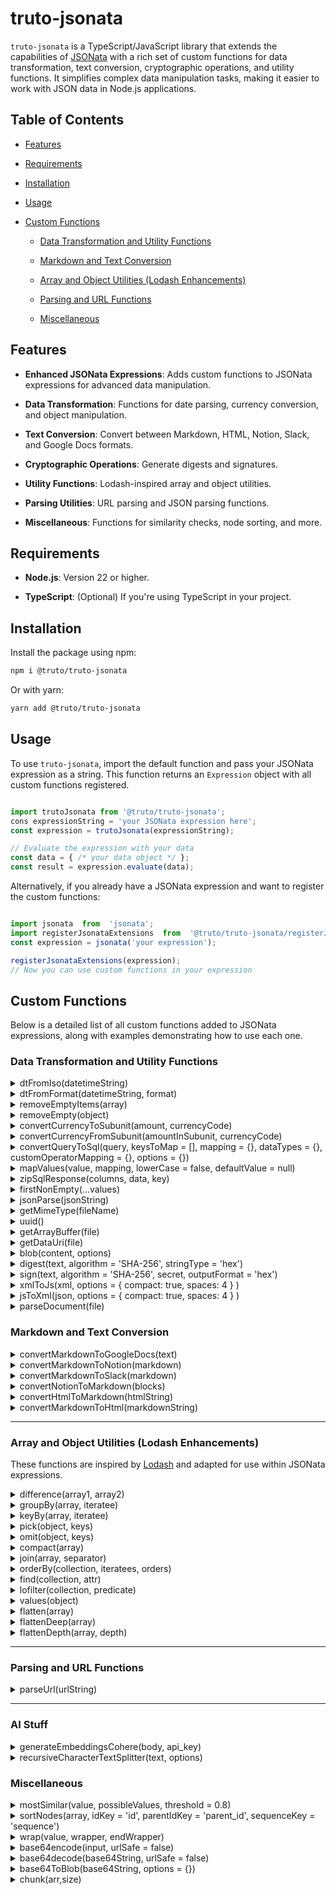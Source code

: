 
# truto-jsonata

`truto-jsonata` is a TypeScript/JavaScript library that extends the capabilities of [JSONata](https://www.npmjs.com/package/jsonata) with a rich set of custom functions for data transformation, text conversion, cryptographic operations, and utility functions. It simplifies complex data manipulation tasks, making it easier to work with JSON data in Node.js applications.
  
## Table of Contents

- [Features](#features)

- [Requirements](#requirements)

- [Installation](#installation)

- [Usage](#usage)

- [Custom Functions](#custom-functions)

  - [Data Transformation and Utility Functions](data-transformation-and-utility-functions)

  - [Markdown and Text Conversion](#markdown-and-text-conversion)

  - [Array and Object Utilities (Lodash Enhancements)](#array-and-object-utilities-lodash-enhancements)

  - [Parsing and URL Functions](#parsing-and-url-functions)

  - [Miscellaneous](#miscellaneous)

## Features

- **Enhanced JSONata Expressions**: Adds custom functions to JSONata expressions for advanced data manipulation.

- **Data Transformation**: Functions for date parsing, currency conversion, and object manipulation.

- **Text Conversion**: Convert between Markdown, HTML, Notion, Slack, and Google Docs formats.

- **Cryptographic Operations**: Generate digests and signatures.

- **Utility Functions**: Lodash-inspired array and object utilities.

- **Parsing Utilities**: URL parsing and JSON parsing functions.

- **Miscellaneous**: Functions for similarity checks, node sorting, and more.

## Requirements

- **Node.js**: Version 22 or higher.

- **TypeScript**: (Optional) If you're using TypeScript in your project.

## Installation

Install the package using npm:

```bash
npm i @truto/truto-jsonata
```

Or with yarn:

```bash
yarn add @truto/truto-jsonata
```

## Usage

To use `truto-jsonata`, import the default function and pass your JSONata expression as a string. This function returns an `Expression` object with all custom functions registered.

```javascript

import trutoJsonata from '@truto/truto-jsonata';
cons expressionString = 'your JSONata expression here';
const expression = trutoJsonata(expressionString);

// Evaluate the expression with your data
const data = { /* your data object */ };
const result = expression.evaluate(data);
```

Alternatively, if you already have a JSONata expression and want to register the custom functions:

```javascript

import jsonata  from  'jsonata';
import registerJsonataExtensions  from  '@truto/truto-jsonata/registerJsonataExtensions';
const expression = jsonata('your expression');

registerJsonataExtensions(expression);
// Now you can use custom functions in your expression
```

## Custom Functions

Below is a detailed list of all custom functions added to JSONata expressions, along with examples demonstrating how to use each one.

### Data Transformation and Utility Functions

<details>
<summary>  dtFromIso(datetimeString)</summary>

Converts an ISO date-time string to a [Luxon DateTime](https://moment.github.io/luxon/api-docs/index.html#datetime) object.

**Example:**

```javascript
import trutoJsonata from '@truto/truto-jsonata'

const expression = trutoJsonata("$dtFromIso('2024-11-05T12:00:00Z')");
expression.evaluate({}).then(result => { console.log(result)});
// Output: DateTime { ts: 2024-11-05T12:00:00.000+00:00, zone: UTC, locale: en-US }
```

</details>

<details>
<summary> dtFromFormat(datetimeString, format)</summary>

Parses a date-time string according to the specified format and returns a [Luxon DateTime](https://moment.github.io/luxon/api-docs/index.html#datetime) object.

**Example:**

```javascript
import trutoJsonata from '@truto/truto-jsonata'

const expression = trutoJsonata("$dtFromFormat('01-11-2022 12:00', 'dd-MM-yyyy HH:mm')");
expression.evaluate({}).then(result => { console.log(result });
// Output: DateTime { ts: 2022-11-01T12:00:00.000+00:00, zone: UTC, locale: en-US }
```

</details>

<details>
<summary> removeEmptyItems(array)</summary>

Filters out empty objects from an array.

**Example:**

```javascript
import trutoJsonata from '@truto/truto-jsonata';

const data = [{}, { a: 1 }, []];
const expression = trutoJsonata("$removeEmptyItems(data)");
expression.evaluate({ data }).then(result => { console.log(result); });
//Output: [ { a: 1 } ]
```

</details>

<details>
<summary> removeEmpty(object)</summary>

Removes all properties with empty values (`null`, `undefined`, empty string, empty array) from an object.

**Example:**

```javascript
import trutoJsonata from '@truto/truto-jsonata';

const data =   ["1", "2", "3", ""];
const blankData = []
let expression = trutoJsonata("$removeEmpty(data)");
expression.evaluate({ data }).then(result => { console.log(result); });

//another example
expression = trutoJsonata("$removeEmpty(blankData)");
expression.evaluate({ blankData }).then(result => { console.log(result); });
/* Output: 
[ "1", "2", "3", "" ]
undefined 
*/
```

</details>

<details>
<summary>convertCurrencyToSubunit(amount, currencyCode)</summary>

Converts a currency amount to its smallest subunit (e.g., dollars to cents).

**Example:**

```javascript
import trutoJsonata from '@truto/truto-jsonata';

const expression = trutoJsonata("$convertCurrencyToSubunit(5.50, 'USD')");
expression.evaluate({}).then(result => { console.log(result); });
// Output: 550
```

</details>

<details>
<summary>convertCurrencyFromSubunit(amountInSubunit, currencyCode)</summary>

Converts an amount in subunits back to the main currency unit.

**Example:**

```javascript
import trutoJsonata from '@truto/truto-jsonata';

const expression = trutoJsonata("$convertCurrencyFromSubunit(550, 'USD')");
expression.evaluate({}).then(result => { console.log(result); });
// Output: 5.50
```

</details>

<details>
<summary>convertQueryToSql(query, keysToMap = [], mapping = {}, dataTypes = {}, customOperatorMapping = {}, options = {})</summary>


Converts a query object into an SQL query string.

**Parameters**:

- **`query`**  
  The query object to be converted into SQL.  

- **`keysToMap`** _(Optional)_  
  A list of keys that should be processed in the SQL conversion.  
- **`mapping`** _(Optional)_  
  An object to map the original keys to SQL-compatible keys.  
- **`dataTypes`** _(Optional)_  
  An object that specifies the data type for each field in the query.  

  Supported Data Types:

  - `string`
  - `double_quote_string`
  - `number`
  - `boolean`
  - `dotnetdate`

- **`customOperatorMapping`** _(Optional)_  
  An object to provide a custom mapping for operators (e.g., replacing `eq` with `=`).  

- **`options`** _(Optional)_  
  An object providing additional options for the conversion.  

   Supported Options:

    - **`useOrForIn`** _(Boolean)_: Use `OR` instead of `IN` for array comparisons.  
      default: `false`
    - **`conjunction`** _(String)_: Logical conjunction for combining conditions (`'AND'` or `'OR'`).  
      default: `'AND'`
    - **`useDoubleQuotes`** _(Boolean)_: Use double quotes for string values.  
      default: `false`
    - **`noSpaceBetweenOperator`** _(Boolean)_: No space between operators and values.  
      default: `false`
    - **`noQuotes`** _(Boolean)_: Do not use quotes around string values.  
      default: `false`
    - **`noQuotesForDate`** _(Boolean)_: No quotes for date values.  
      default: `false`
    - **`groupComparisonInBrackets`** _(Boolean)_: Group comparisons in brackets.  
      default: `false`
    - **`escapeSingleQuotes`** _(Boolean)_: Escape single quotes within string values.  
      default: `false`

  ***Supported Operators***:

  - **`eq`**: Equals (`=`)  
  - **`ne`**: Not Equals (`<>`)  
  - **`gt`**: Greater Than (`>`)  
  - **`gte`**: Greater Than or Equal (`>=`)  
  - **`lt`**: Less Than (`<`)  
  - **`lte`**: Less Than or Equal (`<=`)  
  - **`in`**: In List (`IN`)  
  - **`nin`**: Not In List (`NOT IN`)  
  - **`like`**: Like (`LIKE`)  

**Example:**

```javascript
import trutoJsonata from '@truto/truto-jsonata';

// Example 1: Basic usage with common operators
const data1 = {
  name: { eq: 'John' },
  age: { gte: '30' },
};

const expression1 = trutoJsonata("$convertQueryToSql(data)");
expression1.evaluate({ data: data1 }).then(result => {
  console.log(result);
  // Output: name = 'John' AND age >= 30 
});

// Example 2: Using 'like' operator
const data2 = {
    name: { like: 'John' },
};

const expression2 = trutoJsonata("$convertQueryToSql(data)");
expression2.evaluate({ data: data2 }).then(result => {
  console.log(result);
  // Output: (name = 'John' OR name = 'Jane')
});

// Example 3: Using 'lt' and 'lte' operators
const data3 = {
  price: { lt: 100 },
  discount: { lte: 20 },
};

const expression3 = trutoJsonata("$convertQueryToSql(data)");
expression3.evaluate({ data: data3 }).then(result => {
  console.log(result);
  // Output: price < 100 AND discount <= 20
});

// Example 4: Using 'gt' and 'gte' operators
const data4 = {
  rating: { gt: 4 },
  reviews: { gte: 100 },
};

const expression4 = trutoJsonata("$convertQueryToSql(data)");
expression4.evaluate({ data: data4 }).then(result => {
  console.log(result);
  // Output: rating > 4 AND reviews >= 100
});

// Example 5: Using 'ne' (not equal) operator
const data5 = {
  status: { ne: 'inactive' },
};

const expression5 = trutoJsonata("$convertQueryToSql(data)");
expression5.evaluate({ data: data5 }).then(result => {
  console.log(result);
  // Output: status <> inactive
});

// Example 6: Using 'nin' (not in) operator
const data6 = {
  category: { nin: ['Electronics', 'Furniture'] },
};

const expression6 = trutoJsonata("$convertQueryToSql(data)");
expression6.evaluate({ data: data6 }).then(result => {
  console.log(result);
  // Output: category NOT IN ('Electronics','Furniture')
});

// Example 7: Using 'startswith', 'endswith', and 'contains' operators
const data = {
  title: { in: ['Intro to Programming', 'Intro to JavaScript'] },
  author: { eq: 'Smith' },
};

const expression = trutoJsonata("$convertQueryToSql(data)");
expression.evaluate({ data }).then(result => {
  console.log(result);
  // Output: title IN ('Intro to Programming','Intro to JavaScript') AND author = 'Smith'
});


// Example 8: Using custom operator mapping
const customOperatorMapping = {
  eq: '=',
  ne: '<>',
  lt: '<',
  lte: '<=',
  gt: '>',
  gte: '>=',
  in: 'IN',
  nin: 'NOT IN',
  startswith: 'LIKE',
  endswith: 'LIKE',
  contains: 'LIKE',
};

const data8 = {
  status: { ne: 'inactive' },
};

const expression8 = trutoJsonata("$convertQueryToSql(data, [], {}, {}, customOperatorMapping)");
expression8.evaluate({ data: data8, customOperatorMapping }).then(result => {
  console.log(result);
  // Output: status <> 'inactive'
});

// Example 9: Using data types
const dataTypes = {
  created_at: 'string',
};

const data9 = {
  created_at: { eq: '2021-01-01' },
};

const expression9 = trutoJsonata("$convertQueryToSql(data, [], {}, {}, dataTypes)");
expression9.evaluate({ data: data9, dataTypes }).then(result => {
  console.log(result);
  // Output: created_at = '2021-01-01'
});

// Example 10: Using mapping for keys
const mapping = {
  firstName: 'first_name',
  lastName: 'last_name',
};

const data10 = {
  firstName: { eq: 'John' },
  lastName: { eq: 'Doe' },
};

const expression10 = trutoJsonata("$convertQueryToSql(data, [], mapping, {}, {}, {})");
expression10.evaluate({ data: data10, mapping }).then(result => {
  console.log(result);
  // Output: first_name = 'John' AND last_name = 'Doe'
});

// Example 11: Using options (e.g., conjunction, groupComparisonInBrackets)
const options = {
  conjunction: 'OR',
  groupComparisonInBrackets: true,
};

const data11 = {
  name: { eq: 'Alice' },
  city: { eq: 'Wonderland' },
};

const expression11 = trutoJsonata("$convertQueryToSql(data, [], {}, {}, {}, options)");
expression11.evaluate({ data: data11, options }).then(result => {
  console.log(result);
  // Output: (name = 'Alice' OR city = 'Wonderland')
});

// Example 12: Using 'useOrForIn' option
const options12 = {
  useOrForIn: true,
};

const data12 = {
  id: { in: [1, 2, 3] },
};

const expression12 = trutoJsonata("$convertQueryToSql(data, [], {}, {}, {}, options)");
expression12.evaluate({ data: data12, options: options12 }).then(result => {
  console.log(result);
  // Output: (id = 1 OR id = 2 OR id = 3)
});

// Example 13: Handling 'noQuotes' and 'useDoubleQuotes' options
const options13 = {
  noQuotes: true,
  useDoubleQuotes: true,
};

const data13 = {
  category: { eq: 'Books' },
};

const expression13 = trutoJsonata("$convertQueryToSql(data, [], {}, {}, {}, options)");
expression13.evaluate({ data: data13, options: options13 }).then(result => {
  console.log(result);
  // Output: category = Books
});

// Example 14: Escaping single quotes in values
const options14 = {
  escapeSingleQuotes: true,
};

const data14 = {
  name: { eq: "O'Reilly" },
};

const expression14 = trutoJsonata("$convertQueryToSql(data, [], {}, {}, {}, options)");
expression14.evaluate({ data: data14, options: options14 }).then(result => {
  console.log(result);
  // Output: name = 'O''Reilly'
});

// Example 15: Using 'noSpaceBetweenOperator' option
const options15 = {
    noSpaceBetweenOperator: true,
  };
  
  const data15 = {
    price: { gt: '100' },
  };
  
  const expression15 = trutoJsonata("$convertQueryToSql(data, [], {}, {}, {}, options)");
  expression15.evaluate({ data: data15, options: options15 }).then(result => {
    console.log(result);
    // Output: price>100
  });
  
  // Example 16: Using 'groupComparisonInBrackets' with 'AND' conjunction
  const options16 = {
    groupComparisonInBrackets: true,
    conjunction: 'AND'
  };
  
  const data16 = {
    category: { eq: 'Books' },
    availability: { eq: 'In Stock' },
  };
  
  const expression16 = trutoJsonata("$convertQueryToSql(data, [], {}, {}, {}, options)");
  expression16.evaluate({ data: data16, options: options16 }).then(result => {
    console.log(result);
    // Output: (category = 'Books' AND availability = 'In Stock')
  });
  
  // Example 17: Using 'noQuotesForDate' with a date value
  const options17 = {
    noQuotesForDate: true,
  };
  
  const data17 = {
    created_at: { eq: '2021-12-31' },
  };
  
  const dataTypes17 = {
    created_at: 'date|yyyy-MM-dd'
  };
  
  const expression17 = trutoJsonata("$convertQueryToSql(data, [], {}, dataTypes, {}, options)");
  expression17.evaluate({ data: data17, dataTypes: dataTypes17, options: options17 }).then(result => {
    console.log(result);
    // Output: created_at = 2021-12-31
  });
  
  // Example 18: Using 'useDoubleQuotes' and 'groupComparisonInBrackets' options
  const options18 = {
    useDoubleQuotes: true,
    groupComparisonInBrackets: true,
  };
  
  const data18 = {
    product: { eq: 'Laptop' },
    brand: { eq: 'Dell' },
  };
  
  const expression18 = trutoJsonata("$convertQueryToSql(data, [], {}, {}, {}, options)");
  expression18.evaluate({ data: data18, options: options18 }).then(result => {
    console.log(result);
    // Output: (product = "Laptop" AND brand = "Dell")
  });
  
  // Example 19: Using a custom conjunction ('NOR')
  const options19 = {
    conjunction: 'NOR',
  };
  
  const data19 = {
    available: { eq: 'No' },
    sold: { eq: 'Yes' },
  };
  
  const expression19 = trutoJsonata("$convertQueryToSql(data, [], {}, {}, {}, options)");
  expression19.evaluate({ data: data19, options: options19 }).then(result => {
    console.log(result);
    // Output: available = 'No' NOR sold = 'Yes'
  });
  
  // Example 20: Using 'dotnetdate' data type with 'groupComparisonInBrackets'
  const data20 = {
    modified_at: { eq: '2023-01-01T00:00:00Z' },
  };
  
  const dataTypes20 = {
    modified_at: 'dotnetdate'
  };
  
  const options20 = {
    groupComparisonInBrackets: true,
  };
  
  const expression20 = trutoJsonata("$convertQueryToSql(data, [], {}, dataTypes, {}, options)");
  expression20.evaluate({ data: data20, dataTypes: dataTypes20, options: options20 }).then(result => {
    console.log(result);
    // Output: (modified_at = DateTime(2023,01,01))
  });
  
  // Example 21: Using 'noQuotes' option for numeric comparison
  const options21 = {
    noQuotes: true,
  };
  
  const data21 = {
    rating: { gt: '4.5' },
  };
  
  const expression21 = trutoJsonata("$convertQueryToSql(data, [], {}, {}, {}, options)");
  expression21.evaluate({ data: data21, options: options21 }).then(result => {
    console.log(result);
    // Output: rating > 4.5
  });
  
  // Example 22: Combining 'useOrForIn' with custom conjunction
  const options22 = {
    useOrForIn: true,
    conjunction: 'OR',
  };
  
  const data22 = {
    productId: { in: [101, 102, 103] },
  };
  
  const expression22 = trutoJsonata("$convertQueryToSql(data, [], {}, {}, {}, options)");
  expression22.evaluate({ data: data22, options: options22 }).then(result => {
    console.log(result);
    // Output: (productId = 101 OR productId = 102 OR productId = 103)
  });
  
  // Example 23: Using 'escapeSingleQuotes' with a string that contains a single quote
  const options23 = {
    escapeSingleQuotes: true,
  };
  
  const data23 = {
    publisher: { eq: "McGraw-Hill's" },
  };
  
  const expression23 = trutoJsonata("$convertQueryToSql(data, [], {}, {}, {}, options)");
  expression23.evaluate({ data: data23, options: options23 }).then(result => {
    console.log(result);
    // Output: publisher = 'McGraw-Hill\'s'
  });
  
  // Example 24: 'noSpaceBetweenOperator' with 'gt' operator
  const options24 = {
    noSpaceBetweenOperator: true,
  };
  
  const data24 = {
    inventory: { gt: '50' },
  };
  
  const expression25 = trutoJsonata("$convertQueryToSql(data, [], {}, {}, {}, options)");
  expression25.evaluate({ data: data24, options: options24 }).then(result => {
    console.log(result);
    // Output: inventory>50
  });
  
  // Example 25: Using 'noQuotesForDate' and escaping single quotes in the same data
  const options25 = {
    noQuotesForDate: true,
    escapeSingleQuotes: true,
  };
  
  const data25 = {
    releaseDate: { eq: '2023-03-15' },
    author: { eq: "J.K. O'Rourke" },
  };
  
  const dataTypes25 = {
    releaseDate: 'date|yyyy-MM-dd'
  };
  
  const expression25 = trutoJsonata("$convertQueryToSql(data, [], {}, dataTypes, {}, options)");
  expression25.evaluate({ data: data25, dataTypes: dataTypes25, options: options25 }).then(result => {
    console.log(result);
    // Output: releaseDate = 2023-03-15 AND author = 'J.K. O\'Rourke'
  });
```

</details>

<details>
<summary>mapValues(value, mapping, lowerCase = false, defaultValue = null)</summary>

Transforms a value (object, array, string, or number) based on a provided mapping. The function applies mappings recursively and can handle case insensitivity or default values if the mapping doesn’t exist.

**Example:**

```javascript
import trutoJsonata from '@truto/truto-jsonata';

// Example 1: Basic mapping with default options
const roleKey = "1";
const roleMapping = {
  "1": "owner",
  "2": "admin",
  "3": "member",
  "4": "guest"
};

// Create a JSONata expression using the $mapValues function
const roleExpression = trutoJsonata("$mapValues(roleKey, roleMapping)");

roleExpression.evaluate({ roleKey, roleMapping }).then(result => {
  console.log(result); // Output: "owner"
});

// Example 2: Using defaultValue
const roleKey2 = null;

// Create a JSONata expression with defaultValue set to 'Unknown'
const roleExpression2 = trutoJsonata("$mapValues(roleKey2, roleMapping, false, 'Unknown')");

roleExpression2.evaluate({ roleKey: roleKey2, roleMapping }).then(result => {
  console.log(result); // Output: "Unknown"
});

// Example 3: Case-insensitive mapping (lowerCase = false)
const caseInsensitiveKey = "admin";
const caseInsensitiveMapping = {
  "OWNER": "Owner",
  "ADMIN": "Administrator",
  "GUEST": "Guest"
};

// lowerCase set to false (default)
const caseInsensitiveExpression = trutoJsonata("$mapValues(caseInsensitiveKey, caseInsensitiveMapping, false)");

caseInsensitiveExpression.evaluate({ caseInsensitiveKey, caseInsensitiveMapping }).then(result => {
  console.log(result); 
  // Output: "Administrator"
  // Keys are coverted to lowerCase and matched here
});

// Example 4: Array input
const roleKeysArray = ["1", "3", "5"];

// Create a JSONata expression to map an array of role keys
const roleExpression3 = trutoJsonata("$mapValues(roleKeysArray, roleMapping)");

roleExpression3.evaluate({ roleKeysArray, roleMapping }).then(result => {
  console.log(result); // Output: ["owner", "member", "5"]
});

// Example 5: Object input with nested keys (refer roleMapping above)
const userRoles = {
  user1: "1",
  user2: "2",
  user3: "5"
};

// Create a JSONata expression to map values within an object
const roleExpression4 = trutoJsonata("$mapValues(userRoles, roleMapping)");

roleExpression4.evaluate({ userRoles, roleMapping }).then(result => {
  console.log(result); // Output: { user1: "owner", user2: "admin", user3: "5" }
});

// Example 6: Using mapValues on mixed type arrays
const mixedArray = ["1", "Admin", 500, null, undefined];

const mappingForMixedArray = {
  "1": "Owner",
  "Admin": "Administrator",
  "500": "Server Error"
};

const mixedArrayExpression = trutoJsonata("$mapValues(mixedArray, mappingForMixedArray)");

mixedArrayExpression.evaluate({ mixedArray, mappingForMixedArray }).then(result => {
  console.log(result); // Output: ["Owner", "Administrator", "Server Error", null, undefined]
});

```

</details>

<details>
<summary>zipSqlResponse(columns, data, key)</summary>

Converts an SQL response (typically with column metadata and row data) into an array of objects, where each object represents a row with column names as keys.

**Example:**

```javascript
import trutoJsonata from '@truto/truto-jsonata';

const columns = [
  { name: 'id' },
  { name: 'name' },
  { name: 'age' }
];
const data = [
  [1, 'Alice', 30],
  [2, 'Bob', 25],
  [3, 'Charlie', 35]
];
const key = 'name';
const expression = trutoJsonata("$zipSqlResponse(columns, data, key)");
expression.evaluate({ columns, data, key }).then(result => { console.log(result); });
/*
Output:
[
  { id: 1, name: 'Alice', age: 30 },
  { id: 2, name: 'Bob', age: 25 },
  { id: 3, name: 'Charlie', age: 35 }
]
*/
```

</details>

<details>
<summary> firstNonEmpty(...values)</summary>

Returns the first argument that is not `null` or `undefined.

**Example:**

```javascript
import trutoJsonata from '@truto/truto-jsonata';

const expression = trutoJsonata("$firstNonEmpty( null, ['3'], undefined)");
expression.evaluate({}).then(result => { console.log(result); });
// Output: [ "3" ]
```

</details>

<details>
<summary> jsonParse(jsonString)</summary>

Parses a JSON string into an object.

**Example:**

```javascript
import trutoJsonata from '@truto/truto-jsonata';

const expression = trutoJsonata("$jsonParse('{\"name\":\"Alice\"}')");
expression.evaluate({}).then(result => { console.log(result); });
// Output: { name: 'Alice' }
```

</details>

<details>
<summary> getMimeType(fileName)</summary>

Returns the MIME type based on the file extension.

**Example:**

```javascript
import trutoJsonata from '@truto/truto-jsonata';

const expression = trutoJsonata("$getMimeType('html')");
expression.evaluate({}).then(result => { console.log(result); });
// Output: 'text/html'
```

</details>

<details>
<summary>uuid()</summary>

Generates a new UUID (version 4).

**Example:**

```javascript
import trutoJsonata from '@truto/truto-jsonata';

const expression = trutoJsonata("$uuid()");
expression.evaluate({ }).then(result => { console.log(result); });
// Output: A UUID string
```

</details>

<details>
<summary>getArrayBuffer(file)</summary>

Converts a `Blob` file to an `ArrayBuffer`. If no file is provided, the function returns `undefined`.

**Example:**

```javascript
import trutoJsonata from '@truto/truto-jsonata';

const file = new Blob(['Hello, World!'], { type: 'text/plain' });
const expression = trutoJsonata("$getArrayBuffer(file)");
expression.evaluate({ file}).then(result => { console.log(result); });
// Output: ArrayBuffer(13) [ 72, 101, 108, 108, 111, 44, 32, 87, 111, 114, 108, 100, 33 ]
```

</details>

<details>
<summary>getDataUri(file)</summary>

Converts a `Blob` or `Buffer` or `Readable Stream` to a data URI.

**Example:**

```javascript
import trutoJsonata from '@truto/truto-jsonata';
const file = new Blob(['Hello, World!'], { type: 'text/plain' });
const expression = trutoJsonata("getDataUri(file)");
expression.evaluate({ file}).then(result => { console.log(result); });
// Output: 'data:text/plain;base64,SGVsbG8sIFdvcmxkIQ=='
```

</details>

<details>
<summary>blob(content, options)</summary>

Creates a `Blob` object from content with the specified MIME type.

**Example:**

```javascript
import trutoJsonata from '@truto/truto-jsonata';

const content = ['Hello, World!'];
const options = { type: 'text/plain' };
const expression = trutoJsonata("$blob(content, options)");
console.log(expression.evaluate({ content, options }));
/* Output: 
Blob (13 bytes) {
  type: "text/plain;charset=utf-8"
}
*/
```

</details>

<details>
<summary>digest(text, algorithm = 'SHA-256', stringType = 'hex')</summary>

Generates a cryptographic hash of the input text using a specified hashing algorithm and output format.

**Example:**

```javascript
import trutoJsonata from '@truto/truto-jsonata';

// Example 1: Default Usage (SHA-256, Hex Output)
const text1 = 'Hello, World!';
const algorithm1 = 'SHA-256';
const stringType1 = 'hex';

const expression1 = trutoJsonata("$digest(text, algorithm, stringType)");
expression1.evaluate({ text: text1, algorithm: algorithm1, stringType: stringType1 }).then(result => {
  console.log(result);
  // Output: "a591a6d40bf420404a011733cfb7b190d62c65bf0bcda32b53ee6b9c6fbc9c39"
});

// Example 2: SHA-512 Algorithm, Hex Output
const text2 = 'The quick brown fox jumps over the lazy dog';
const algorithm2 = 'SHA-512';
const stringType2 = 'hex';

const expression2 = trutoJsonata("$digest(text, algorithm, stringType)");
expression2.evaluate({ text: text2, algorithm: algorithm2, stringType: stringType2 }).then(result => {
  console.log(result);
  // Output: "07e547d9586f6a73f73fbac0435ed76951218fb7d0c8d788a309d785436bbb64..."
});

// Example 3: SHA-256 Algorithm, Base64 Output
const text3 = 'Data security is key';
const algorithm3 = 'SHA-256';
const stringType3 = 'base64';

const expression3 = trutoJsonata("$digest(text, algorithm, stringType)");
expression3.evaluate({ text: text3, algorithm: algorithm3, stringType: stringType3 }).then(result => {
  console.log(result);
  // Output: "Xh3mV+fAAG7ScGPjo4PElmR3obnFzGrxnbwGpEE4lI4="

});

```

</details>

<details>
<summary>sign(text, algorithm = 'SHA-256', secret, outputFormat = 'hex')</summary>

Generates a cryptographic HMAC signature of the input text using a specified hash algorithm and secret key.

**Example:**

```javascript
import trutoJsonata from '@truto/truto-jsonata';

// Example 1: Default Configuration (SHA-256, Hex Output)
const text1 = 'Hello, World!';
const algorithm1 = 'SHA-256';
const secret1 = 'mySecretKey';
const outputFormat1 = 'hex';

const expression1 = trutoJsonata("$sign(text, algorithm, secret, outputFormat)");
expression1.evaluate({ text: text1, algorithm: algorithm1, secret: secret1, outputFormat: outputFormat1 }).then(result => {
  console.log(result);
  // Output: "7a60d197fc6a4e91ab6f09f17d74e5a62d3a57ef6c4dc028ef2b8f38a328d2b9"
});

// Example 2: SHA-512 Algorithm, Hex Output
const text2 = 'The quick brown fox jumps over the lazy dog';
const algorithm2 = 'SHA-512';
const secret2 = 'anotherSecretKey';
const outputFormat2 = 'hex';

const expression2 = trutoJsonata("$sign(text, algorithm, secret, outputFormat)");
expression2.evaluate({ text: text2, algorithm: algorithm2, secret: secret2, outputFormat: outputFormat2 }).then(result => {
  console.log(result);  
  /*
  Output:"b9b229b20c8c1088f0d89e2324a8c8cc8e5fd1ec80d1783b00320df3e7a9b660f2d86b2f06089ee1a6b5ef35ee0d4d38de836fe4b46e4f35c9eea66c92ab3c0f"
  */
});
```

</details>

<details>
<summary>xmlToJs(xml, options = { compact: true, spaces: 4 } )</summary>

Converts an XML string into a JavaScript object.

**Example:**

```javascript
import trutoJsonata from '@truto/truto-jsonata';

// Example 1: Default Configuration (Compact Format, Indentation = 4 Spaces)
const xmlData1 = `
  <note>
    <to>User</to>
    <message>Hello, World!</message>
  </note>
`;
const expression1 = trutoJsonata("$xmlToJs(xmlData)");
expression1.evaluate({ xmlData: xmlData1 }).then(result => {
  console.log(result);
  /*
  Output:
  {
    note: {
      to: {
        _text: "User"
      },
      message: {
        _text: "Hello, World!"
      }
    }
  }
  */
});

// Example 2: Non-Compact Format with no spaces specified
const xmlData2 = `
  <library>
    <book>
      <title>1984</title>
      <author>George Orwell</author>
    </book>
    <book>
      <title>Brave New World</title>
      <author>Aldous Huxley</author>
    </book>
  </library>
`;

const options2 = { compact: false };
const expression2 = trutoJsonata("$xmlToJs(xmlData, options)");
expression2.evaluate({ xmlData: xmlData2, options: options2 }).then(result => {
  console.log(result);
  /*
  Output:
  {
    elements: [
      {
        type: "element",
        name: "library",
        elements: [
          {
            type: "element",
            name: "book",
            elements: [
              { type: "element", name: "title", elements: [{ type: "text", text: "1984" }] },
              { type: "element", name: "author", elements: [{ type: "text", text: "George Orwell" }] }
            ]
          },
          {
            type: "element",
            name: "book",
            elements: [
              { type: "element", name: "title", elements: [{ type: "text", text: "Brave New World" }] },
              { type: "element", name: "author", elements: [{ type: "text", text: "Aldous Huxley" }] }
            ]
          }
        ]
      }
    ]
  }
  */
});

// Example 3: Compact Format with Custom Indentation (spaces = 2)
const xmlData3 = `
  <users>
    <user>
      <name>Alice</name>
      <age>30</age>
    </user>
    <user>
      <name>Bob</name>
      <age>25</age>
    </user>
  </users>
`;

const options3 = { compact: true, spaces: 2 };
const expression3 = trutoJsonata("$xmlToJs(xmlData, options)");
expression3.evaluate({ xmlData: xmlData3, options: options3 }).then(result => {
  console.log(result);
  /*
  Output:
  {
    users: {
      user: [
        {
          name: {
            _text: "Alice"
          },
          age: {
            _text: "30"
          }
        },
        {
          name: {
            _text: "Bob"
          },
          age: {
            _text: "25"
          }
        }
      ]
    }
  }
  */
});
```

</details>

<details>
<summary>jsToXml(json, options = { compact: true, spaces: 4 } )</summary>

Converts a JavaScript object into an XML string.

**Example:**

```javascript
import trutoJsonata from '@truto/truto-jsonata';

// Example 1: Default Configuration (Compact Format, Indentation = 4 Spaces)
const jsonData1 = {
  note: {
    to: { _text: "User" },
    message: { _text: "Hello, World!" }
  }
};

const expression1 = trutoJsonata("$jsToXml(jsonData)");
expression1.evaluate({ jsonData: jsonData1 }).then(result => {
  console.log(result);
  /*
  Output:
  <note>
      <to>User</to>
      <message>Hello, World!</message>
  </note>
  */
});

// Example 2: Non-Compact with no spaces specified
const jsonData2 = {
  elements: [
    {
      type: "element",
      name: "library",
      elements: [
        {
          type: "element",
          name: "book",
          elements: [
            { type: "element", name: "title", elements: [{ type: "text", text: "1984" }] },
            { type: "element", name: "author", elements: [{ type: "text", text: "George Orwell" }] }
          ]
        },
        {
          type: "element",
          name: "book",
          elements: [
            { type: "element", name: "title", elements: [{ type: "text", text: "Brave New World" }] },
            { type: "element", name: "author", elements: [{ type: "text", text: "Aldous Huxley" }] }
          ]
        }
      ]
    }
  ]
};

const options2 = { compact: false };
const expression2 = trutoJsonata("$jsToXml(jsonData, options)");
expression2.evaluate({ jsonData: jsonData2, options: options2 }).then(result => {
  console.log(result);
  /*
  Output:
  <library><book><title>1984</title><author>George Orwell</author></book><book><title>Brave New World</title><author>Aldous Huxley</author></book></library>
  */
});

// Example 3: Non-Compact with Custom Indentation (4 Spaces)
const jsonData3 = {
  elements: [
    {
      type: "element",
      name: "catalog",
      elements: [
        {
          type: "element",
          name: "product",
          elements: [
            { type: "element", name: "name", elements: [{ type: "text", text: "Laptop" }] },
            { type: "element", name: "price", elements: [{ type: "text", text: "$1200" }] }
          ]
        },
        {
          type: "element",
          name: "product",
          elements: [
            { type: "element", name: "name", elements: [{ type: "text", text: "Smartphone" }] },
            { type: "element", name: "price", elements: [{ type: "text", text: "$800" }] }
          ]
        }
      ]
    }
  ]
};

const options3 = { compact: false, spaces: 4 };
const expression3 = trutoJsonata("$jsToXml(jsonData, options)");
expression3.evaluate({ jsonData: jsonData3, options: options3 }).then(result => {
  console.log(result);
  /*
  Output:
  <catalog>
      <product>
          <name>Laptop</name>
          <price>$1200</price>
      </product>
      <product>
          <name>Smartphone</name>
          <price>$800</price>
      </product>
  </catalog>
  */
});
```

</details>

<details>
<summary>parseDocument(file)</summary>

Parses a document file (e.g., PDF, DOCX) and extracts text content.

**Example:**

```javascript
import trutoJsonata from '@truto/truto-jsonata';
const file = new Blob(['Hello, World!'], { type: 'application/pdf' });
const buffer = await file.arrayBuffer();
const expression = trutoJsonata("$parseDocument(buffer)");
expression.evaluate({ file}).then(result => { console.log(result); });
// Output: 'Hello, World!'

````

</details>

### Markdown and Text Conversion

<details>
<summary>convertMarkdownToGoogleDocs(text)</summary>

Converts Markdown text into a Google Docs API-compatible request format for applying text styles and content. For more details on the Google Docs API request format, refer to the [Google Docs API documentation](https://developers.google.com/docs/api/reference/rest/v1/documents/request).

**Example:**

```javascript
import trutoJsonata from '@truto/truto-jsonata';

const markdownText = `
# Hello, World!
This is a *bold* statement.
`;

// Use convertMarkdownToGoogleDocs to convert Markdown to Google Docs format
const expression = trutoJsonata("$convertMarkdownToGoogleDocs(markdownText)");
expression.evaluate({ markdownText}).then(result => { console.log(result); });

//Output :
/*
{
  requests: [
    {
      insertText: [Object ...],
    }, {
      insertText: [Object ...],
    }, {
      insertText: [Object ...],
    }, {
      insertText: [Object ...],
    }, {
      insertText: [Object ...],
    }, {
      insertText: [Object ...],
    }, {
      updateParagraphStyle: [Object ...],
    }, {
      updateTextStyle: [Object ...],
    }
  ],
}
*/
```

</details>

<details>
<summary>convertMarkdownToNotion(markdown)</summary>

Converts Markdown text into a format compatible with Notion. For more details on the Notion API block format, refer to the [Notion Blocks Documentation](https://developers.notion.com/reference/block).

**Example:**

```javascript
import trutoJsonata from '@truto/truto-jsonata';

// Define Markdown text to convert
const markdownText = `
# Hello, Notion!
This is some **bold** text.
`;

// Use convertMarkdownToNotion to transform Markdown into Notion block format
const expression = trutoJsonata("$convertMarkdownToNotion(markdownText)");
expression.evaluate({ markdownText}).then(result => { console.log(result); });
/*
Output:
{
  children: [
    {
      type: "paragraph",
      paragraph: [Object ...],
    }, {
      type: "heading_1",
      heading_1: [Object ...],
    }, {
      type: "paragraph",
      paragraph: [Object ...],
    }
  ],
}
*/
```

</details>

<details>
<summary>convertMarkdownToSlack(markdown)</summary>

Converts Markdown text into a format compatible with Slack messages.

**Example:**

```javascript
import trutoJsonata from '@truto/truto-jsonata';

// Define Markdown text to convert
const markdownText = `
# Hello, Slack!
This is a message with *italic* and **bold** text.
`;

// Use convertMarkdownToSlack to transform Markdown into Slack format
const expression = trutoJsonata("$convertMarkdownToSlack(markdownText)");
expression.evaluate({ markdownText}).then(result => { console.log(result); });

/*
Output:
[
  {
    type: "section",
    text: {
      type: "mrkdwn",
      text: "\n",
    },
  }, {
    type: "header",
    text: {
      type: "plain_text",
      text: "Hello, Slack!",
      emoji: true,
    },
  }, {
    type: "section",
    text: {
      type: "mrkdwn",
      text: "This is a message with *italic* and *bold* text.",
    },
  }
]
*/
```

</details>

<details>
<summary>convertNotionToMarkdown(blocks)</summary>

Transforms a list of Notion blocks into a Markdown-formatted string, preserving content structure, lists, and hierarchical relationships.

**Example:**

```javascript
import trutoJsonata from '@truto/truto-jsonata';

// Define Notion blocks structure to convert
const notionBlocks = [
  { type: 'heading_1', text: { content: 'Introduction' } },
  { type: 'paragraph', text: { content: 'This is a paragraph.' } },
  {
    type: 'bulleted_list_item',
    text: { content: 'List item 1' },
    children: [
      { type: 'bulleted_list_item', text: { content: 'Nested item 1' } }
    ]
  },
  { type: 'bulleted_list_item', text: { content: 'List item 2' } }
];
const expression = trutoJsonata("$convertNotionToMarkdown(notionBlocks)");
expression.evaluate({ notionBlocks}).then(result => { console.log(result); });

/*
Output:
# Introduction

This is a paragraph.

- List item 1
  - Nested item 1
- List item 2
*/
```

</details>

<details>
<summary>convertHtmlToMarkdown(htmlString)</summary>

Converts HTML content to Markdown format.

**Example:**

```javascript
import trutoJsonata from '@truto/truto-jsonata';

// Define an HTML string to convert
const htmlContent = `
  <h1>Welcome to Markdown</h1>
  <p>This is a <strong>bold</strong> statement.</p>
  <ul>
    <li>Item 1</li>
    <li>Item 2</li>
  </ul>
`;

// Use convertHtmlToMarkdown to transform HTML into Markdown
const expression = trutoJsonata("$convertHtmlToMarkdown(htmlContent)");
expression.evaluate({ htmlContent }).then(result => { console.log(result); });

/*
Output:

Welcome to Markdown
===================

This is a **bold** statement.

*   Item 1
*   Item 2

*/
```

</details>

<details>
<summary>convertMarkdownToHtml(markdownString)</summary>

Converts Markdown content to HTML format.

**Example:**

```javascript
import trutoJsonata from '@truto/truto-jsonata';

// Define an Markdown string to convert
const markdownContent = `
  # Welcome to Markdown
  This is a **bold** statement.
  - Item 1
  - Item 2
`;

// Use convertMarkdownToHtml to transform Markdown into HTML
const expression = trutoJsonata("$convertMarkdownToHtml(markdownContent)");
expression.evaluate({ markdownContent }).then(result => { console.log(result); });

/*
Output:

<h1>Welcome to Markdown</h1>
<p>This is a <strong>bold</strong> statement.</p>
<ul>
  <li>Item 1</li>
  <li>Item 2</li>
</ul>

*/
```

</details>

---  

### Array and Object Utilities (Lodash Enhancements)

These functions are inspired by [Lodash](https://lodash.com/) and adapted for use within JSONata expressions.

<details>
<summary>difference(array1, array2)</summary>

Returns an array of elements from `array1` not in `array2`

**Example:**

```javascript
import trutoJsonata from '@truto/truto-jsonata';

const dataArray = [1, 2, 3]
const differentArray = [2, 3]
const expression = trutoJsonata("$difference(dataArray,differentArray)");
expression.evaluate({}).then(result => { console.log(result); });
// Output: [1]
```

</details>

<details>
<summary>groupBy(array, iteratee)</summary>

Groups the elements of an array based on the given iteratee (key).

**Example:**

```javascript
import trutoJsonata from '@truto/truto-jsonata';

const data = [
  { type: 'fruit', name: 'apple' },
  { type: 'vegetable', name: 'carrot' },
  { type: 'fruit', name: 'banana' }
];
const expression = trutoJsonata("$groupBy(data, 'type')");
expression.evaluate({ data }).then(result => { console.log(result); });
/*
Output:
{
  fruit: [
    {
      type: "fruit",
      name: "apple",
    }, {
      type: "fruit",
      name: "banana",
    }
  ],
  vegetable: [
    {
      type: "vegetable",
      name: "carrot",
    }
  ],
}
*/
```

</details>

<details>
<summary>keyBy(array, iteratee)</summary>

Creates an object composed of keys generated from the results of running each element of `array` through `iteratee`

**Example:**

```javascript
import trutoJsonata from '@truto/truto-jsonata';

const data = [
  { id: 'a', value: 1 },
  { id: 'b', value: 2 }
];
const expression = trutoJsonata("$keyBy(data, 'id')");

expression.evaluate({ data }).then(result => { console.log(result); });
// Output: { a: { id: 'a', value: 1 }, b: { id: 'b', value: 2 } }
```

</details>

<details>
<summary>pick(object, keys)</summary>

Creates an object composed of the selected `keys`

**Example:**

```javascript
import trutoJsonata from '@truto/truto-jsonata';

const data = { name: 'Alice', age: 30, email: 'alice@example.com' };
const expression = trutoJsonata("$pick(data, ['name', 'email'])");
expression.evaluate({ data }).then(result => { console.log(result); });
// Output: { name: 'Alice', email: 'alice@example.com' }
```

</details>

<details>
<summary>omit(object, keys)</summary>

Creates an object without the specified `keys`

**Example:**

```javascript
import trutoJsonata from '@truto/truto-jsonata';

const data = { name: 'Alice', age: 30, email: 'alice@example.com' };
const expression = trutoJsonata("$omit(data, ['age'])");
expression.evaluate({ data }).then(result => { console.log(result); });
// Output: { name: 'Alice', email: 'alice@example.com' }
```

</details>

<details>
<summary>compact(array)</summary>

Creates an array with all falsey values removed.

**Example:**

```javascript
import trutoJsonata from '@truto/truto-jsonata';

const data = [0, 1, false, 2, '', 3];
const expression = trutoJsonata("$compact(data)");
expression.evaluate({ data }).then(result => { console.log(result); });
// Output: [1, 2, 3]
```

</details>

<details>
<summary>join(array, separator)</summary>

Joins the elements of an array into a string, separated by `separator`

**Example:**

```javascript
import trutoJsonata from '@truto/truto-jsonata';

const data = ['apple', 'banana', 'cherry'];
const expression = trutoJsonata("$join(data, '; ')");
expression.evaluate({ data }).then(result => { console.log(result); });
// Output: 'apple; banana; cherry'
```

</details>

<details>
<summary>orderBy(collection, iteratees, orders)</summary>

Sorts the collection based on `iteratees` and `orders`

**Example:**

```javascript

import trutoJsonata from '@truto/truto-jsonata';

const data = [
  { name: 'Alice', age: 30 },
  { name: 'Bob', age: 25 }
];
const expression = trutoJsonata("$orderBy(data, ['age'], ['desc'])");
expression.evaluate({ data }).then(result => { console.log(result); });
/* Output: 
[
  {
    name: "Alice",
    age: 30,
  }, {
    name: "Bob",
    age: 25,
  }
]
*/
```

</details>

<details>
<summary>find(collection, attr)</summary>

Returns a new array containing only the elements that satisfy the attr condition
(i.e. non-falsy values for attr)
**Example:**

```javascript
import trutoJsonata from '@truto/truto-jsonata';

const data = [
  {active : false},
  {active: "" },
  {active: true },
];
const otherData = [{ name: 'John' }]
const expression = trutoJsonata("$find(data, 'active')");
const otherExpression =  trutoJsonata("$find(otherData, 'name')");
expression.evaluate({ data }).then(result => { console.log(result); });
otherExpression.evaluate({ otherData }).then(result => { console.log(result); });
/* Output: 
{
  active: true,
}
{
  name: "John",
}
*/
```

</details>

<details>
<summary>lofilter(collection, predicate)</summary>

Filters the collection based on the `predicate`

**Example:**

```javascript
import trutoJsonata from '@truto/truto-jsonata';

const data = [
  {active : false},
  {active: "" },
  {active: true },
];
const otherData = [{ name: 'John' }]
const expression = trutoJsonata("$lofilter(data, 'active')");
const otherExpression =  trutoJsonata("$lofilter(otherData, 'name')");
expression.evaluate({ data }).then(result => { console.log(result); });
otherExpression.evaluate({ otherData }).then(result => { console.log(result); });
/*
Output:
[
  {
    active: true,
  }
]
[
  {
    name: "John",
  }
]
*/
```

</details>

<details>
<summary>values(object)</summary>

Returns an array of the object's own enumerable property values.

**Example:**

```javascript
import trutoJsonata from '@truto/truto-jsonata';

const data = { a: 1, b: 2, c: 3 };
const expression = trutoJsonata("$values(data)");
expression.evaluate({ data }).then(result => { console.log(result); });
// Output: [1, 2, 3]
```

</details>

<details>
<summary>flatten(array)</summary>

Flattens an array a single level deep.

**Example:**

```javascript
import trutoJsonata from '@truto/truto-jsonata';

const expression = trutoJsonata("$flatten([1, [2, [3]]])");
expression.evaluate({}).then(result => { console.log(result); });
// Output: [1, 2, [3]]
```

</details>

<details>
<summary>flattenDeep(array)</summary>

Recursively flattens an array, flattening all nested arrays into a single array.

**Example:**

```javascript
import trutoJsonata from '@truto/truto-jsonata';

const expression = trutoJsonata("$flattenDeep([1, [2, [3, [4, [5]]]])");
expression.evaluate({}).then(result => { console.log(result); });
// Output: [1, 2, 3, 4, 5]
```

</details>

<details>
<summary>flattenDepth(array, depth)</summary>

Flattens an array up to the specified depth.

**Example:**

```javascript
import trutoJsonata from '@truto/truto-jsonata';

const expression = trutoJsonata("$flattenDepth([1, [2, [3, [4, [5]]]]], 2)");
expression.evaluate({}).then(result => { console.log(result); });
// Output: [1, 2, 3, [4, [5]]]
```

</details>


---
  
### Parsing and URL Functions

<details>
<summary>parseUrl(urlString)</summary>

Parses a URL string and returns a [URL object](https://developer.mozilla.org/en-US/docs/Web/API/URL/URL)

**Example:**

```javascript
import trutoJsonata from '@truto/truto-jsonata';

const data = 'https://example.com/path?query=123#hash';
const expression = trutoJsonata("$parseUrl(data)");
expression.evaluate({ data }).then(result => { console.log(result); });
/*
Output:
URL {
  href: "https://example.com/path?query=123#hash",
  origin: "https://example.com",
  protocol: "https:",
  username: "",
  password: "",
  host: "example.com",
  hostname: "example.com",
  port: "",
  pathname: "/path",
  hash: "#hash",
  search: "?query=123",
  searchParams: URLSearchParams {
    "query": "123",
  },
  toJSON: [Function: toJSON],
  toString: [Function: toString],
}
*/
```

</details>

---

### AI Stuff

<details>
<summary>generateEmbeddingsCohere(body, api_key)</summary>

Generate embeddings through Cohere /embed API.

**Parameters:**

- **body**: The object similar to what [Cohere's /embed API](https://docs.cohere.com/reference/embed) expects.
- **api_key**: Cohere's API Key

**Example Usage:**

```javascript
import trutoJsonata from '@truto/truto-jsonata';

const body = {
  "model": "embed-multilingual-v3.0",
  "texts": [
    "hello",
    "goodbye"
  ],
  "input_type": "classification",
  "embedding_types": [
    "float"
  ]
};
const api_key = "c7fdd028-d967-456a-9765-be47a7959f7e";
const expression = trutoJsonata("$generateEmbeddingsCohere(body, api_key)");
expression.evaluate({ body, api_key }).then(result => { console.log(result); });
// Output: {"id": "c7fdd028-d967-456a-9765-be47a7959f7e", .....}
```

</details>

<details>
<summary>recursiveCharacterTextSplitter(text, options)</summary>

Splits a text into an array of characters, words, or sentences, recursively.

**Parameters:**

- **text**: The input text to split.
- **options**: An object containing the following properties:
  - **chunkSize**: The maximum number of characters, words, or sentences per chunk (default is `200`).
  - **chunkOverlap**: The number of characters, words, or sentences to overlap between chunks (default is `60`).

**Example Usage:**

```javascript
import trutoJsonata from '@truto/truto-jsonata';

const text = "Hello, World! This is a sample text.";
const options = {
    chunkSize: 10,
    chunkOverlap: 3
};
const expression = trutoJsonata("$recursiveCharacterTextSplitter(text, options)");
expression.evaluate(text).then(result => { console.log(result); });
// Output: ["Hello, Wo", "lo, World", "rld! This", "is a samp", "ample text", "text."]
```

</details>


### Miscellaneous

<details>
<summary>mostSimilar(value, possibleValues, threshold = 0.8)</summary>

Finds the most similar string from a list of possible values based on the Dice Coefficient similarity score. If the similarity exceeds the threshold, the closest match is returned.

**Parameters:**

- **value**: The input string for which to find a similar match.
- **possibleValues**: An array of strings to compare against the input.
- **threshold**: A minimum similarity score (default is `0.8`), above which the closest match is returned.

**Example Usage:**

```javascript
import trutoJsonata from '@truto/truto-jsonata';

// Define input and possible values
const input = 'appl';
const possibleValues = ['apple', 'apricot', 'banana'];
const threshold = 0.8;
// Use mostSimilar to find the closest match
const expression = trutoJsonata("$mostSimilar(input, possibleValues, threshold)");
expression.evaluate({ input, possibleValues, threshold }).then(result => { console.log(result); });
// Output: 'apple' (since 'apple' is the most similar to 'appl' and exceeds the similarity threshold)
```

</details>

<details>
<summary>sortNodes(array,   idKey = 'id',
  parentIdKey = 'parent_id',
  sequenceKey = 'sequence')</summary>

Sorts a flat list of nodes into a hierarchical, parent-child structure based on `parent_id`, then sorts nodes by a specified sequence key, and finally flattens the sorted structure.

**Parameters:**

- **array**: An array of node objects to be sorted.
- **idKey**: The key for the node's unique identifier (default is `"id"`).
- **parentIdKey**: The key for the node's parent identifier (default is `"parent_id"`).
- **sequenceKey**: The key used to sort nodes within each hierarchy level (default is `"sequence"`).

**Node Structure:**

Each node should follow this format:

```typescript
{
  id: string | number,
  parent_id?: string | number | null,
  sequence: number,
}
```

**Example Usage:**

```javascript
import trutoJsonata from '@truto/truto-jsonata';

// Example 1: Basic Parent-Child Structure with Root Nodes
const nodes1 = [
  { id: 1, sequence: 1 },
  { id: 2, parent_id: 1, sequence: 2 },
  { id: 3, sequence: 3 },
  { id: 4, parent_id: 1, sequence: 1 }
];
const expression1 = trutoJsonata("$sortNodes(nodes)");
expression1.evaluate({ nodes: nodes1 }).then(result => {
  console.log(result);
  /*
  Output:
  [
    { id: 1, sequence: 1 },
    { id: 4, parent_id: 1, sequence: 1 },
    { id: 2, parent_id: 1, sequence: 2 },
    { id: 3, sequence: 3 }
  ]
  */
});

// Example 2: Multiple Root Nodes with Nested Children, Custom Sequence
const nodes2 = [
    { uniqueId: 1, seqNumber: 2 },
    { uniqueId: 2, parentUniqueId: 1, seqNumber: 1 },
    { uniqueId: 3, seqNumber: 1 },
    { uniqueId: 4, parentUniqueId: 3, seqNumber: 2 },
    { uniqueId: 5, parentUniqueId: 3, seqNumber: 1 }
  ];
const options2 = { idKey: 'uniqueId', parentIdKey: 'parentUniqueId', sequenceKey: 'seqNumber' };
const expression2 = trutoJsonata("$sortNodes(nodes, idKey, parentIdKey, sequenceKey)");
expression2.evaluate({ nodes: nodes2, ...options2 }).then(result => {
  console.log(result);
    /*
    Output:
    [
      { uniqueId: 3, seqNumber: 1 },
      { uniqueId: 5, parentUniqueId: 3, seqNumber: 1 },
      { uniqueId: 4, parentUniqueId: 3, seqNumber: 2 },
      { uniqueId: 1, seqNumber: 2 },
      { uniqueId: 2, parentUniqueId: 1, seqNumber: 1 }
    ]
    */
  });
```

</details>

<details>
<summary>wrap(value, wrapper, endWrapper)</summary>

Wraps `value` with `wrapper` and `endWrapper` (if provided). If `endWrapper` is not provided, `wrapper` is used for both ends.

**Example:**

```javascript
import trutoJsonata from '@truto/truto-jsonata';

const expression = trutoJsonata("$wrap('content', '<div>', '</div>')");
expression.evaluate({}).then(result => { console.log(result); });
// Output: '<div>content</div>'
```

</details>

<details>
<summary>base64encode(input, urlSafe = false)</summary>

Encodes the input data in Base64.

**Example:**

```javascript
import trutoJsonata from '@truto/truto-jsonata';

const expression = trutoJsonata("$base64encode('Hello, World!')");
expression.evaluate({}).then(result => { console.log(result); });
// Output: 'SGVsbG8sIFdvcmxkIQ=='
```

</details>

<details>
<summary>base64decode(base64String, urlSafe = false)</summary>

Decodes a Base64-encoded string.

**Example:**

```javascript
import trutoJsonata from '@truto/truto-jsonata';

const expression = trutoJsonata("$base64decode('SGVsbG8sIFdvcmxkIQ==')");
expression.evaluate({}).then(result => { console.log(result); });
// Output: 'Hello, World!'
```

</details>

<details>
<summary>base64ToBlob(base64String, options = {})</summary>

Converts a Base64-encoded string to a Blob object.

**Parameters:**

- **base64String**: The Base64 string to convert. Can include data URI prefixes (e.g., `data:image/png;base64,iVBORw0...`)
- **options** _(Optional)_: An object containing:
  - **mimeType**: The MIME type for the resulting Blob (default: `'application/octet-stream'`)
  - **urlSafe**: Whether to handle URL-safe Base64 encoding (default: `false`)

**Features:**

- Handles data URI format automatically
- Supports URL-safe Base64 encoding
- Automatic padding correction
- Comprehensive error handling for invalid Base64 strings
- MIME type detection from data URI or custom specification

**Example:**

```javascript
import trutoJsonata from '@truto/truto-jsonata';

// Basic usage
const expression1 = trutoJsonata("$base64ToBlob('SGVsbG8gd29ybGQ=', { mimeType: 'text/plain' })");
expression1.evaluate({}).then(result => { 
  console.log(result); 
  // Output: Blob object with type 'text/plain' and size 11
});

// Data URI format
const expression2 = trutoJsonata("$base64ToBlob('data:image/png;base64,iVBORw0KGgoAAAANSUhEUgAAAAEAAAABCAYAAAAfFcSJAAAADUlEQVR42mP8/5+hHgAHggJ/PchI7wAAAABJRU5ErkJggg==')");
expression2.evaluate({}).then(result => { 
  console.log(result); 
  // Output: Blob object with type 'image/png' (auto-detected from data URI)
});

// URL-safe Base64
const expression3 = trutoJsonata("$base64ToBlob('aHR0cHM6Ly9leGFtcGxlLmNvbS8_cXVlcnk9YmFzZTY0', { urlSafe: true })");
expression3.evaluate({}).then(result => { 
  console.log(result); 
  // Output: Blob object containing the decoded data
});
```

</details>



<details>
<summary>chunk(arr,size)</summary>

Chunks an array into smaller arrays of a specified size.

**Example:**

```javascript
import trutoJsonata from '@truto/truto-jsonata';


const expression = trutoJsonata("$chunk([1, 2, 3, 4, 5], 2)");
expression.evaluate({}).then(result => { console.log(result); });
// Output: [[1,2],[3,4],[5]]
```

</details>